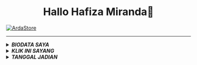 <h1 align='center'> Hallo Hafiza Miranda🌹 </h1>













<a href="https://youtube.com"><img src="https://i.ibb.co/q5sRXgz/IMG-20220813-205947-337.webp" alt="ArdaStore" border="0"></a>

___





<details>
<summary><b><i>BIODATA SAYA</i></b></summary>
<br><b>Nama: REDI ARDANU
<br>Nick: REDI
<br>Status: Berpacaran
<br>Alamat: P.Brandan, Sumatra Utara
<br>Usia: 16 Years
<br>Birthday: 10-05-2006</b><br>
</details>


<details>
<summary><b><i>KLIK INI SAYANG</i></b></summary>
<a href="https://ardaweb.github.io/HAFIZA/"><img src="https://i.ibb.co/2Sq3D6h/kisspng-transparency-love-heart-shapes-page-47-of-48-word2art-com-5d3de6d90c4218-3344841615643378810.png" alt="Hafiza I LOVE YOU" border="0"></a>
</details>







<details>
<summary><b><i>TANGGAL JADIAN</i></b></summary>
<b><br>Tanggal: 05 08 2022
<br>Pukul: 17:00 WIB</b>
<br>











### <b>SOSIAL MEDIA</b>
- [![Owner Arda](https://img.shields.io/badge/Developer-ArdaSaha-brightgreen)](https://bit.ly/ardaStore)
- [![Join Grup Bot Arda](https://img.shields.io/badge/Join%20Group-000000?style=social&logo=whatsapp&logoColor=brightgreen)](https://chat.whatsapp.com/CFpy7emsxtqGTCqW4ZUKpl) 
- [![Instagram Arda](https://img.shields.io/badge/Instagram-000000?style=social&logo=instagram&logoColor=ff69b4)](https://bit.ly/ArdaSaha10)
- [![Whatsapp Arda](https://img.shields.io/badge/WhatsApp-000000?style=social&logo=whatsapp&logoColor=brightgreen)](https://bit.ly/ardaStore) 
- [![Faceebok Arda](https://img.shields.io/badge/Facebook-ff007f?style=social&logo=facebook&logoColor=0080ff)](https://bit.ly/TikTokArda)
- [![Youtube Arda](https://img.shields.io/badge/Youtube-000000?style=social&logo=youtube&logoColor=red)](https://bit.ly/YTarda)
- [![Github Arda](https://img.shields.io/badge/Github-000000?style=social&logo=github&logoColor=000000)](https://github.com/ardaweb)
- [![Tiktok Arda](https://img.shields.io/badge/TikTok-ff007f?style=social&logo=tiktok&logoColor=ff00ff)](https://bit.ly/TikTokArda)


